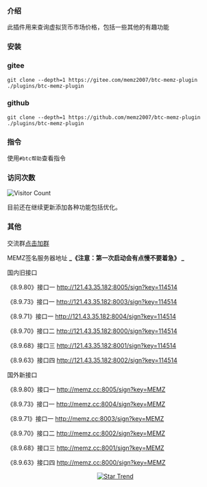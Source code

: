 ### 介绍
 此插件用来查询虚拟货币市场价格，包括一些其他的有趣功能


### 安装
### gitee
```
git clone --depth=1 https://gitee.com/memz2007/btc-memz-plugin ./plugins/btc-memz-plugin
```
### github
```
git clone --depth=1 https://github.com/memz2007/btc-memz-plugin ./plugins/btc-memz-plugin
```

### 指令
 使用`#btc帮助`查看指令

### 访问次数
![Visitor Count](https://profile-counter.glitch.me/btc-memz-plugin/count.svg)


 目前还在继续更新添加各种功能包括优化。

### 其他
 交流群[点击加群](http://qm.qq.com/cgi-bin/qm/qr?_wv=1027&k=5HdR6UtrBmBrRGOyBYseWYVYx29ZEhxv&authKey=J%2Be5%2FDn%2BUF7lGKhgPa4ybyNFKx0ZMRBlnQuN7LldmhGT0ly%2FEgxiDIl%2BcRbmgOwX&noverify=0&group_code=235589956)

 MEMZ签名服务器地址  **_《注意：第一次启动会有点慢不要着急》
_**  
 
 国内旧接口

《8.9.80》接口一 http://121.43.35.182:8005/sign?key=114514

《8.9.73》接口一 http://121.43.35.182:8003/sign?key=114514

《8.9.71》接口一 http://121.43.35.182:8004/sign?key=114514

《8.9.70》接口二 http://121.43.35.182:8000/sign?key=114514

《8.9.68》接口三 http://121.43.35.182:8001/sign?key=114514

《8.9.63》接口四 http://121.43.35.182:8002/sign?key=114514

 国外新接口

《8.9.80》接口一 http://memz.cc:8005/sign?key=MEMZ

《8.9.73》接口一 http://memz.cc:8004/sign?key=MEMZ

《8.9.71》接口一 http://memz.cc:8003/sign?key=MEMZ

《8.9.70》接口二 http://memz.cc:8002/sign?key=MEMZ

《8.9.68》接口三 http://memz.cc:8001/sign?key=MEMZ

《8.9.63》接口四 http://memz.cc:8000/sign?key=MEMZ


<div align="center">

[![Star Trend](https://api.star-history.com/svg?repos=memz2007/btc-memz-plugin&type=Timeline)](https://seladb.github.io/StarTrack-js/#/preload?r=memz2007,btc-memz-plugin)

</div>